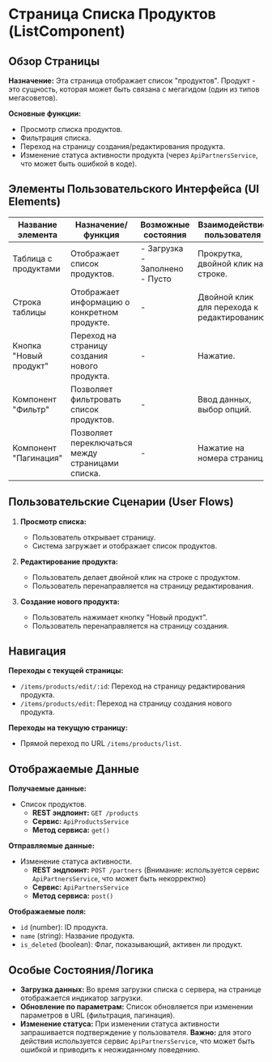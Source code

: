 # Страница Списка Продуктов (ListComponent)

## Обзор Страницы

**Назначение:** Эта страница отображает список "продуктов". Продукт - это сущность, которая может быть связана с мегагидом (один из типов мегасоветов).

**Основные функции:**
-   Просмотр списка продуктов.
-   Фильтрация списка.
-   Переход на страницу создания/редактирования продукта.
-   Изменение статуса активности продукта (через `ApiPartnersService`, что может быть ошибкой в коде).

## Элементы Пользовательского Интерфейса (UI Elements)

| Название элемента | Назначение/функция | Возможные состояния | Взаимодействие пользователя |
| --- | --- | --- | --- |
| Таблица с продуктами | Отображает список продуктов. | - Загрузка<br>- Заполнено<br>- Пусто | Прокрутка, двойной клик на строке. |
| Строка таблицы | Отображает информацию о конкретном продукте. | - | Двойной клик для перехода к редактированию. |
| Кнопка "Новый продукт" | Переход на страницу создания нового продукта. | - | Нажатие. |
| Компонент "Фильтр" | Позволяет фильтровать список продуктов. | - | Ввод данных, выбор опций. |
| Компонент "Пагинация" | Позволяет переключаться между страницами списка. | - | Нажатие на номера страниц. |

## Пользовательские Сценарии (User Flows)

1.  **Просмотр списка:**
    -   Пользователь открывает страницу.
    -   Система загружает и отображает список продуктов.

2.  **Редактирование продукта:**
    -   Пользователь делает двойной клик на строке с продуктом.
    -   Пользователь перенаправляется на страницу редактирования.

3.  **Создание нового продукта:**
    -   Пользователь нажимает кнопку "Новый продукт".
    -   Пользователь перенаправляется на страницу создания.

## Навигация

**Переходы с текущей страницы:**
-   `/items/products/edit/:id`: Переход на страницу редактирования продукта.
-   `/items/products/edit`: Переход на страницу создания нового продукта.

**Переходы на текущую страницу:**
-   Прямой переход по URL `/items/products/list`.

## Отображаемые Данные

**Получаемые данные:**
-   Список продуктов.
    -   **REST эндпоинт:** `GET /products`
    -   **Сервис:** `ApiProductsService`
    -   **Метод сервиса:** `get()`

**Отправляемые данные:**
-   Изменение статуса активности.
    -   **REST эндпоинт:** `POST /partners` (Внимание: используется сервис `ApiPartnersService`, что может быть некорректно)
    -   **Сервис:** `ApiPartnersService`
    -   **Метод сервиса:** `post()`

**Отображаемые поля:**
-   `id` (number): ID продукта.
-   `name` (string): Название продукта.
-   `is_deleted` (boolean): Флаг, показывающий, активен ли продукт.

## Особые Состояния/Логика

-   **Загрузка данных:** Во время загрузки списка с сервера, на странице отображается индикатор загрузки.
-   **Обновление по параметрам:** Список обновляется при изменении параметров в URL (фильтрация, пагинация).
-   **Изменение статуса:** При изменении статуса активности запрашивается подтверждение у пользователя. **Важно:** для этого действия используется сервис `ApiPartnersService`, что может быть ошибкой и приводить к неожиданному поведению.
